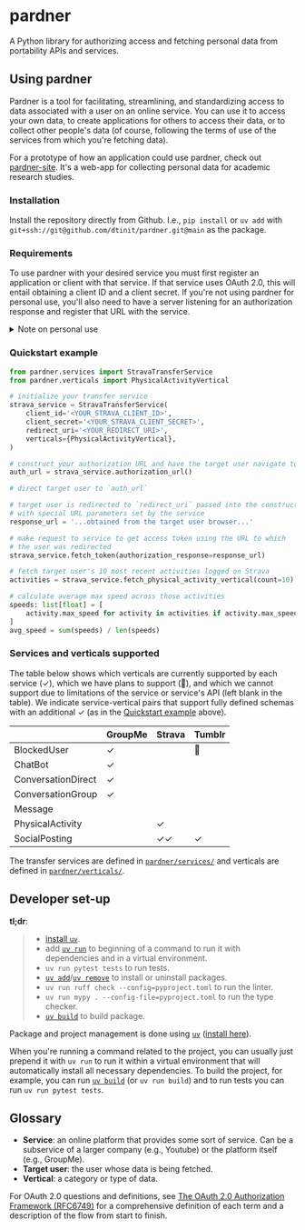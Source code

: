 # pardner

A Python library for authorizing access and fetching personal data from
portability APIs and services.

## Using pardner

Pardner is a tool for facilitating, streamlining, and standardizing access to
data associated with a user on an online service. You can use it to access your
own data, to create applications for others to access their data, or to collect
other people's data (of course, following the terms of use of the services from
which you're fetching data).

For a prototype of how an application could use pardner, check out
[pardner-site](https://github.com/dtinit/pardner-site). It's a web-app for
collecting personal data for academic research studies.

### Installation

Install the repository directly from Github. I.e., `pip install` or `uv add`
with `git+ssh://git@github.com/dtinit/pardner.git@main` as the package.

### Requirements

To use pardner with your desired service you must first register an application
or client with that service. If that service uses OAuth 2.0, this will entail
obtaining a client ID and a client secret. If you're not using pardner for
personal use, you'll also need to have a server listening for an authorization
response and register that URL with the service.

<details>
<summary>Note on personal use</summary>

When using pardner for your own data, you don't need to set up a server. You can
manually navigate to the authorization URL in your browser, authorize access,
copy the URL you're redirected to, and pass that into the `fetch_token` method
for your transfer service. </details>

### Quickstart example

```python
from pardner.services import StravaTransferService
from pardner.verticals import PhysicalActivityVertical

# initialize your transfer service
strava_service = StravaTransferService(
    client_id='<YOUR_STRAVA_CLIENT_ID>',
    client_secret='<YOUR_STRAVA_CLIENT_SECRET>',
    redirect_uri='<YOUR_REDIRECT_URI>',
    verticals={PhysicalActivityVertical},
)

# construct your authorization URL and have the target user navigate to it
auth_url = strava_service.authorization_url()

# direct target user to `auth_url`

# target user is redirected to `redirect_uri` passed into the constructor
# with special URL parameters set by the service
response_url = '...obtained from the target user browser...'

# make request to service to get access token using the URL to which
# the user was redirected
strava_service.fetch_token(authorization_response=response_url)

# fetch target user's 10 most recent activities logged on Strava
activities = strava_service.fetch_physical_activity_vertical(count=10)

# calculate average max speed across those activities
speeds: list[float] = [
    activity.max_speed for activity in activities if activity.max_speed
]
avg_speed = sum(speeds) / len(speeds)
```

### Services and verticals supported

The table below shows which verticals are currently supported by each service
(✓), which we have plans to support (👀), and which we cannot support due to
limitations of the service or service's API (left blank in the table). We
indicate service-vertical pairs that support fully defined schemas with an
additional ✓ (as in the [Quickstart example](#quickstart-example) above).

|                    | GroupMe | Strava | Tumblr |
| ------------------ | ------- | ------ | ------ |
| BlockedUser        | ✓       |        | 👀     |
| ChatBot            | ✓       |        |        |
| ConversationDirect | ✓       |        |        |
| ConversationGroup  | ✓       |        |        |
| Message            |         |        |        |
| PhysicalActivity   |         | ✓      |        |
| SocialPosting      |         | ✓✓     | ✓      |

The transfer services are defined in
[`pardner/services/`](https://github.com/dtinit/pardner/tree/main/src/pardner/services)
and verticals are defined in
[`pardner/verticals/`](https://github.com/dtinit/pardner/tree/main/src/pardner/verticals).

## Developer set-up

**tl;dr**:

> - [install `uv`](https://docs.astral.sh/uv/getting-started/installation/).
> - add [`uv run`](https://docs.astral.sh/uv/reference/cli/#uv-run) to beginning
>   of a command to run it with dependencies and in a virtual environment.
> - `uv run pytest tests` to run tests.
> - [`uv add`](https://docs.astral.sh/uv/reference/cli/#uv-add)/[`uv remove`](https://docs.astral.sh/uv/reference/cli/#uv-remove)
>   to install or uninstall packages.
> - `uv run ruff check --config=pyproject.toml` to run the linter.
> - `uv run mypy . --config-file=pyproject.toml` to run the type checker.
> - [`uv build`](https://docs.astral.sh/uv/reference/cli/#uv-build) to build
>   package.

Package and project management is done using [`uv`](https://docs.astral.sh/uv/)
([install here](https://docs.astral.sh/uv/getting-started/installation/)).

When you're running a command related to the project, you can usually just
prepend it with `uv run` to run it within a virtual environment that will
automatically install all necessary dependencies. To build the project, for
example, you can run
[`uv build`](https://docs.astral.sh/uv/reference/cli/#uv-build) (or
`uv run build`) and to run tests you can run `uv run pytest tests`.

## Glossary

- **Service**: an online platform that provides some sort of service. Can be a
  subservice of a larger company (e.g., Youtube) or the platform itself (e.g.,
  GroupMe).
- **Target user**: the user whose data is being fetched.
- **Vertical**: a category or type of data.

For OAuth 2.0 questions and definitions, see
[The OAuth 2.0 Authorization Framework (RFC6749)](https://datatracker.ietf.org/doc/html/rfc6749)
for a comprehensive definition of each term and a description of the flow from
start to finish.
